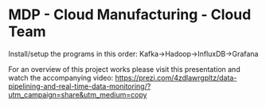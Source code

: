 # MDP - Cloud Manufacturing - Cloud Team

Install/setup the programs in this order:
Kafka->Hadoop->InfluxDB->Grafana

For an overview of this project works please visit this presentation and watch the accompanying video:
https://prezi.com/4zdlawrgpltz/data-pipelining-and-real-time-data-monitoring/?utm_campaign=share&utm_medium=copy
